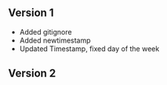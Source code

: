 ## Version 1
- Added gitignore
- Added newtimestamp
- Updated Timestamp, fixed day of the week

## Version 2
